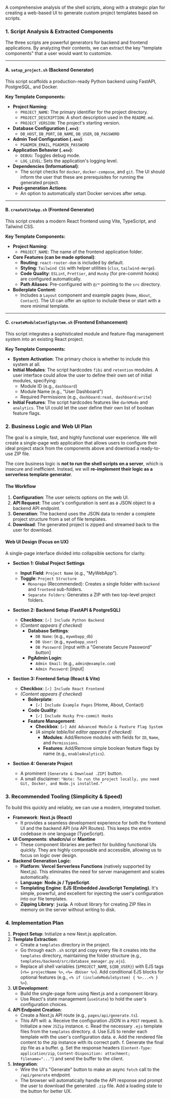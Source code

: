 A comprehensive analysis of the shell scripts, along with a strategic plan for creating a web-based UI to generate custom project templates based on scripts.

### 1\. Script Analysis & Extracted Components

The three scripts are powerful generators for backend and frontend applications. By analyzing their contents, we can extract the key "template components" that a user would want to customize.

---

#### A. `setup_project.sh` (Backend Generator)

This script scaffolds a production-ready Python backend using FastAPI, PostgreSQL, and Docker.

**Key Template Components:**

- **Project Naming**:
  - `PROJECT_NAME`: The primary identifier for the project directory.
  - `PROJECT_DESCRIPTION`: A short description used in the `README.md`.
  - `PROJECT_VERSION`: The project's starting version.
- **Database Configuration (`.env`)**:
  - `DB_HOST`, `DB_PORT`, `DB_NAME`, `DB_USER`, `DB_PASSWORD`
- **Admin Tool Configuration (`.env`)**:
  - `PGADMIN_EMAIL`, `PGADMIN_PASSWORD`
- **Application Behavior (`.env`)**:
  - `DEBUG`: Toggles debug mode.
  - `LOG_LEVEL`: Sets the application's logging level.
- **Dependencies (Informational)**:
  - The script checks for `docker`, `docker-compose`, and `git`. The UI should inform the user that these are prerequisites for running the generated project.
- **Post-generation Actions**:
  - An option to automatically start Docker services after setup.

---

#### B. `createViteApp.sh` (Frontend Generator)

This script creates a modern React frontend using Vite, TypeScript, and Tailwind CSS.

**Key Template Components:**

- **Project Naming**:
  - `PROJECT_NAME`: The name of the frontend application folder.
- **Core Features (can be made optional)**:
  - **Routing**: `react-router-dom` is included by default.
  - **Styling**: `Tailwind CSS` with helper utilities (`clsx`, `tailwind-merge`).
  - **Code Quality**: `ESLint`, `Prettier`, and `Husky` (for pre-commit hooks) are configured automatically.
  - **Path Aliases**: Pre-configured with `@/*` pointing to the `src` directory.
- **Boilerplate Content**:
  - Includes a `Layout` component and example pages (`Home`, `About`, `Contact`). The UI can offer an option to include these or start with a more minimal template.

---

#### C. `createModuleConfigSystem.sh` (Frontend Enhancement)

This script integrates a sophisticated module and feature-flag management system into an existing React project.

**Key Template Components:**

- **System Activation**: The primary choice is whether to include this system at all.
- **Initial Modules**: The script hardcodes `fibi` and `retention` modules. A user interface could allow the user to define their own set of initial modules, specifying:
  - Module ID (e.g., `dashboard`)
  - Module Name (e.g., "User Dashboard")
  - Required Permissions (e.g., `dashboard:read, dashboard:write`)
- **Initial Features**: The script hardcodes features like `darkMode` and `analytics`. The UI could let the user define their own list of boolean feature flags.

### 2\. Business Logic and Web UI Plan

The goal is a simple, fast, and highly functional user experience. We will create a single-page web application that allows users to configure their ideal project stack from the components above and download a ready-to-use ZIP file.

The core business logic is **not to run the shell scripts on a server**, which is insecure and inefficient. Instead, we will **re-implement their logic as a serverless template generator**.

#### The Workflow

1.  **Configuration**: The user selects options on the web UI.
2.  **API Request**: The user's configuration is sent as a JSON object to a backend API endpoint.
3.  **Generation**: The backend uses the JSON data to render a complete project structure from a set of file templates.
4.  **Download**: The generated project is zipped and streamed back to the user for download.

#### Web UI Design (Focus on UX)

A single-page interface divided into collapsible sections for clarity.

- **Section 1: Global Project Settings**

  - **Input Field**: `Project Name` (e.g., "MyWebApp").
  - **Toggle**: `Project Structure`
    - `Monorepo` (Recommended): Creates a single folder with `backend` and `frontend` sub-folders.
    - `Separate Folders`: Generates a ZIP with two top-level project folders.

- **Section 2: Backend Setup (FastAPI & PostgreSQL)**

  - **Checkbox**: `[✓] Include Python Backend`
  - _(Content appears if checked)_
    - **Database Settings**:
      - `DB Name`: (e.g., `mywebapp_db`)
      - `DB User`: (e.g., `mywebapp_user`)
      - `DB Password`: [input with a "Generate Secure Password" button]
    - **PgAdmin Login**:
      - `Admin Email`: (e.g., `admin@example.com`)
      - `Admin Password`: [input]

- **Section 3: Frontend Setup (React & Vite)**

  - **Checkbox**: `[✓] Include React Frontend`
  - _(Content appears if checked)_
    - **Boilerplate**:
      - `[✓] Include Example Pages` (Home, About, Contact)
    - **Code Quality**:
      - `[✓] Include Husky Pre-commit Hooks`
    - **Feature Management**:
      - **Checkbox**: `[✓] Add Advanced Module & Feature Flag System`
      - _(A simple table/list editor appears if checked)_
        - **Modules**: Add/Remove modules with fields for `ID`, `Name`, and `Permissions`.
        - **Features**: Add/Remove simple boolean feature flags by name (e.g., `enableAnalytics`).

- **Section 4: Generate Project**

  - A prominent `[Generate & Download .ZIP]` button.
  - A small disclaimer: `"Note: To run the project locally, you need Git, Docker, and Node.js installed."`

### 3\. Recommended Tooling (Simplicity & Speed)

To build this quickly and reliably, we can use a modern, integrated toolset.

- **Framework**: **Next.js (React)**
  - It provides a seamless development experience for both the frontend UI and the backend API (via API Routes). This keeps the entire codebase in one language (TypeScript).
- **UI Components**: **shadcn/ui** or **Mantine**
  - These component libraries are perfect for building functional UIs quickly. They are highly composable and accessible, allowing us to focus on logic over design.
- **Backend Generation Logic**:
  - **Platform**: **Vercel Serverless Functions** (natively supported by Next.js). This eliminates the need for server management and scales automatically.
  - **Language**: **Node.js / TypeScript**.
  - **Templating Engine**: **EJS (Embedded JavaScript Templating)**. It's simple, powerful, and excellent for injecting the user's configuration into our file templates.
  - **Zipping Library**: **`jszip`**. A robust library for creating ZIP files in memory on the server without writing to disk.

### 4\. Implementation Plan

1.  **Project Setup**: Initialize a new Next.js application.
2.  **Template Extraction**:
    - Create a `templates` directory in the project.
    - Go through each `.sh` script and copy every file it creates into the `templates` directory, maintaining the folder structure (e.g., `templates/backend/src/database_manager.py.ejs`).
    - Replace all shell variables (`$PROJECT_NAME`, `${DB_USER}`) with EJS tags (`<%= projectName %>`, `<%= dbUser %>`). Add conditional EJS blocks for optional features (e.g., `<% if (includeModuleSystem) { %>...<% } %>`).
3.  **UI Development**:
    - Build the single-page form using Next.js and a component library.
    - Use React's state management (`useState`) to hold the user's configuration choices.
4.  **API Endpoint Creation**:
    - Create a Next.js API route (e.g., `pages/api/generate.ts`).
    - This API will:
      a. Receive the configuration JSON in a `POST` request.
      b. Initialize a new `JSZip` instance.
      c. Read the necessary `.ejs` template files from the `templates` directory.
      d. Use EJS to render each template with the user's configuration data.
      e. Add the rendered file content to the zip instance with its correct path.
      f. Generate the final zip file as a buffer.
      g. Set the response headers (`Content-Type: application/zip`, `Content-Disposition: attachment; filename="..."`) and send the buffer to the client.
5.  **Integration**:
    - Wire the UI's "Generate" button to make an async `fetch` call to the `/api/generate` endpoint.
    - The browser will automatically handle the API response and prompt the user to download the generated `.zip` file. Add a loading state to the button for better UX.
